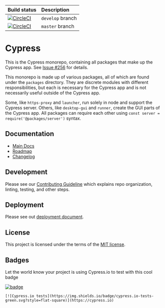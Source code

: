 Build status | Description
:--- | :---
[![CircleCI](https://circleci.com/gh/cypress-io/cypress-monorepo.svg?style=svg&circle-token=ad2c9212a3dc5b80fe92c8780b2533be1ef42d7e)](https://circleci.com/gh/cypress-io/cypress-monorepo) | `develop` branch
[![CircleCI](https://circleci.com/gh/cypress-io/cypress-monorepo/tree/master.svg?style=svg&circle-token=ad2c9212a3dc5b80fe92c8780b2533be1ef42d7e)](https://circleci.com/gh/cypress-io/cypress-monorepo/tree/master) | `master` branch

# Cypress

This is the Cypress monorepo, containing all packages that make up the Cypress app. See [Issue #256](https://github.com/cypress-io/cypress/issues/256) for details.

This monorepo is made up of various packages, all of which are found under the `packages` directory. They are discrete modules with different responsibilities, but each is necessary for the Cypress app and is not necessarily useful outside of the Cypress app.

Some, like `https-proxy` and `launcher`, run solely in node and support the Cypress server. Others, like `desktop-gui` and `runner`, create the GUI parts of the Cypress app. All packages can require each other using `const server = require('@packages/server')` syntax.

## Documentation

- [Main Docs](https://on.cypress.io)
- [Roadmap](https://on.cypress.io/roadmap)
- [Changelog](https://on.cypress.io/changelog)

## Development

Please see our [Contributing Guideline](/CONTRIBUTING.md) which explains repo organization, linting, testing, and other steps.

## Deployment

Please see out [deployment document](DEPLOY.md).

## License

This project is licensed under the terms of the [MIT license](/LICENSE.md).

## Badges

Let the world know your project is using Cypress.io to test with this cool badge

[![badge](https://img.shields.io/badge/cypress.io-tests-green.svg?style=flat-square)](https://cypress.io)

```
[![Cypress.io tests](https://img.shields.io/badge/cypress.io-tests-green.svg?style=flat-square)](https://cypress.io)
```
